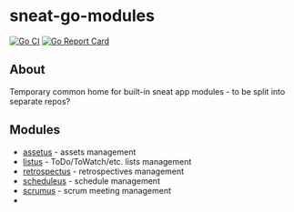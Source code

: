 # sneat-go-modules

[![Go CI](https://github.com/sneat-co/sneat-go-modules/actions/workflows/ci.yml/badge.svg)](https://github.com/sneat-co/sneat-go-modules/actions/workflows/ci.yml)
[![Go Report Card](https://goreportcard.com/badge/github.com/sneat-co/sneat-go-modules)](https://goreportcard.com/report/github.com/sneat-go-modules/sneat-go-backend)

## About

Temporary common home for built-in sneat app modules - to be split into separate repos?

## Modules

- [assetus](./assetus) - assets management
- [listus](./listus) - ToDo/ToWatch/etc. lists management
- [retrospectus](./retrospectus) - retrospectives management
- [scheduleus](../sneat-go-modules/schedulus) - schedule management
- [scrumus](./scrumus) - scrum meeting management
- 